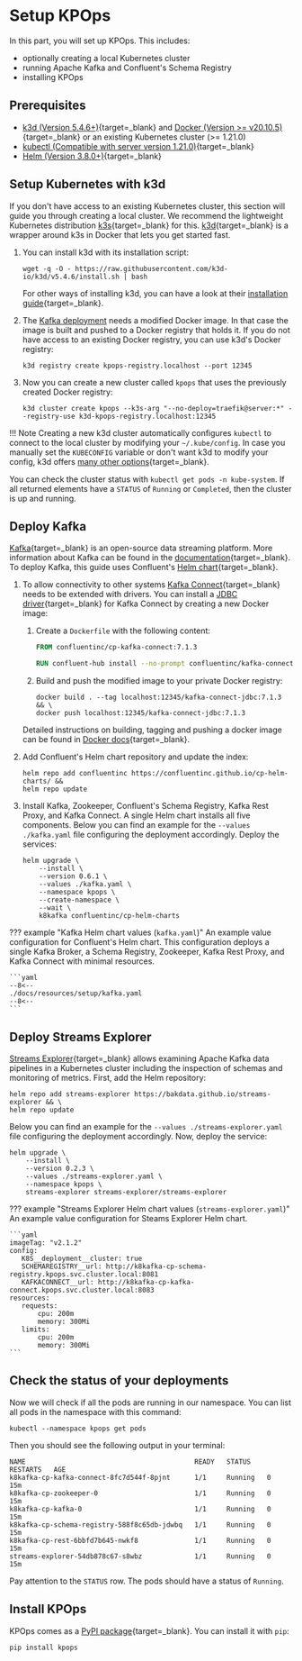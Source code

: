 # Setup KPOps

In this part, you will set up KPOps. This includes:

- optionally creating a local Kubernetes cluster
- running Apache Kafka and Confluent's Schema Registry
- installing KPOps

## Prerequisites

- [k3d (Version 5.4.6+)](https://k3d.io/v5.4.6/){target=_blank} and [Docker (Version >= v20.10.5)](https://www.docker.com/get-started/){target=_blank} or an existing Kubernetes cluster (>= 1.21.0)
- [kubectl (Compatible with server version 1.21.0)](https://kubernetes.io/docs/tasks/tools/){target=_blank}
- [Helm (Version 3.8.0+)](https://helm.sh){target=_blank}

## Setup Kubernetes with k3d

If you don't have access to an existing Kubernetes cluster, this section will guide you through creating a local cluster. We recommend the lightweight Kubernetes distribution [k3s](https://k3s.io/){target=_blank} for this. [k3d](https://k3d.io/){target=_blank} is a wrapper around k3s in Docker that lets you get started fast.

1. You can install k3d with its installation script:

   ```shell
   wget -q -O - https://raw.githubusercontent.com/k3d-io/k3d/v5.4.6/install.sh | bash
   ```

   For other ways of installing k3d, you can have a look at their [installation guide](https://k3d.io/v5.4.6/#installation){target=_blank}.

2. The [Kafka deployment](#deploy-kafka) needs a modified Docker image. In that case the image is built and pushed to a Docker registry that holds it. If you do not have access to an existing Docker registry, you can use k3d's Docker registry:

   ```shell
   k3d registry create kpops-registry.localhost --port 12345
   ```

3. Now you can create a new cluster called `kpops` that uses the previously created Docker registry:

   ```shell
   k3d cluster create kpops --k3s-arg "--no-deploy=traefik@server:*" --registry-use k3d-kpops-registry.localhost:12345
   ```

<!-- dprint-ignore-start -->

!!! Note
    Creating a new k3d cluster automatically configures `kubectl` to connect to the local cluster by modifying your `~/.kube/config`. In case you manually set the `KUBECONFIG` variable or don't want k3d to modify your config, k3d offers [many other options](https://k3d.io/v5.4.6/usage/kubeconfig/#handling-kubeconfigs){target=_blank}.

<!-- dprint-ignore-end -->

You can check the cluster status with `kubectl get pods -n kube-system`. If all returned elements have a `STATUS` of `Running` or `Completed`, then the cluster is up and running.

## Deploy Kafka

[Kafka](https://kafka.apache.org/){target=_blank} is an open-source data streaming platform. More information about Kafka can be found in the [documentation](https://kafka.apache.org/documentation/){target=_blank}. To deploy Kafka, this guide uses Confluent's [Helm chart](https://github.com/confluentinc/cp-helm-charts){target=_blank}.

1. To allow connectivity to other systems [Kafka Connect](https://docs.confluent.io/platform/current/connect/index.html#kafka-connect){target=_blank} needs to be extended with drivers. You can install a [JDBC driver](https://docs.confluent.io/kafka-connectors/jdbc/current/jdbc-drivers.html){target=_blank} for Kafka Connect by creating a new Docker image:

   1. Create a `Dockerfile` with the following content:

      ```dockerfile
      FROM confluentinc/cp-kafka-connect:7.1.3

      RUN confluent-hub install --no-prompt confluentinc/kafka-connect-jdbc:10.6.0
      ```

   2. Build and push the modified image to your private Docker registry:

      ```shell
      docker build . --tag localhost:12345/kafka-connect-jdbc:7.1.3 && \
      docker push localhost:12345/kafka-connect-jdbc:7.1.3
      ```

   Detailed instructions on building, tagging and pushing a docker image can be found in [Docker docs](https://docs.docker.com/){target=_blank}.

2. Add Confluent's Helm chart repository and update the index:

   ```shell
   helm repo add confluentinc https://confluentinc.github.io/cp-helm-charts/ &&  
   helm repo update
   ```

3. Install Kafka, Zookeeper, Confluent's Schema Registry, Kafka Rest Proxy, and Kafka Connect. A single Helm chart installs all five components. Below you can find an example for the `--values ./kafka.yaml` file configuring the deployment accordingly. Deploy the services:

   ```shell
   helm upgrade \
       --install \
       --version 0.6.1 \
       --values ./kafka.yaml \
       --namespace kpops \
       --create-namespace \
       --wait \
       k8kafka confluentinc/cp-helm-charts
   ```

<!-- dprint-ignore-start -->

??? example "Kafka Helm chart values (`kafka.yaml`)"
    An example value configuration for Confluent's Helm chart. This configuration deploys a single Kafka Broker, a Schema Registry, Zookeeper, Kafka Rest Proxy, and Kafka Connect with minimal resources.

    ```yaml
    --8<--
    ./docs/resources/setup/kafka.yaml
    --8<--
    ```

<!-- dprint-ignore-end -->

## Deploy Streams Explorer

[Streams Explorer](https://github.com/bakdata/streams-explorer){target=_blank} allows examining Apache Kafka data pipelines in a Kubernetes cluster including the inspection of schemas and monitoring of metrics. First, add the Helm repository:

```shell
helm repo add streams-explorer https://bakdata.github.io/streams-explorer && \
helm repo update
```

Below you can find an example for the `--values ./streams-explorer.yaml` file configuring the deployment accordingly. Now, deploy the service:

```shell
helm upgrade \
    --install \
    --version 0.2.3 \
    --values ./streams-explorer.yaml \
    --namespace kpops \
    streams-explorer streams-explorer/streams-explorer
```

<!-- dprint-ignore-start -->

??? example "Streams Explorer Helm chart values (`streams-explorer.yaml`)"
    An example value configuration for Steams Explorer Helm chart.

    ```yaml
    imageTag: "v2.1.2"
    config:
       K8S__deployment__cluster: true
       SCHEMAREGISTRY__url: http://k8kafka-cp-schema-registry.kpops.svc.cluster.local:8081
       KAFKACONNECT__url: http://k8kafka-cp-kafka-connect.kpops.svc.cluster.local:8083
    resources:
       requests:
           cpu: 200m
           memory: 300Mi
       limits:
           cpu: 200m
           memory: 300Mi
    ```

<!-- dprint-ignore-end -->

## Check the status of your deployments

Now we will check if all the pods are running in our namespace. You can list all pods in the namespace with this command:

```shell
kubectl --namespace kpops get pods
```

Then you should see the following output in your terminal:

```shell
NAME                                          READY   STATUS    RESTARTS   AGE
k8kafka-cp-kafka-connect-8fc7d544f-8pjnt      1/1     Running   0          15m
k8kafka-cp-zookeeper-0                        1/1     Running   0          15m
k8kafka-cp-kafka-0                            1/1     Running   0          15m
k8kafka-cp-schema-registry-588f8c65db-jdwbq   1/1     Running   0          15m
k8kafka-cp-rest-6bbfd7b645-nwkf8              1/1     Running   0          15m
streams-explorer-54db878c67-s8wbz             1/1     Running   0          15m
```

Pay attention to the `STATUS` row. The pods should have a status of `Running`.

## Install KPOps

KPOps comes as a [PyPI package](https://pypi.org/project/kpops/){target=_blank}. You can install it with `pip`:

```shell
pip install kpops
```
